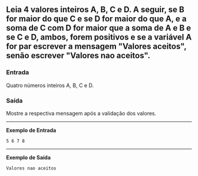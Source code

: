 ## Leia 4 valores inteiros A, B, C e D. A seguir, se B for maior do que C e se D for maior do que A, e a soma de C com D for maior que a soma de A e B e se C e D, ambos, forem positivos e se a variável A for par escrever a mensagem "Valores aceitos", senão escrever "Valores nao aceitos".

### Entrada

Quatro números inteiros A, B, C e D.

### Saída

Mostre a respectiva mensagem após a validação dos valores.

---
**Exemplo de Entrada**
``` 
5 6 7 8 
```

---
**Exemplo de Saída**
```
Valores nao aceitos
```